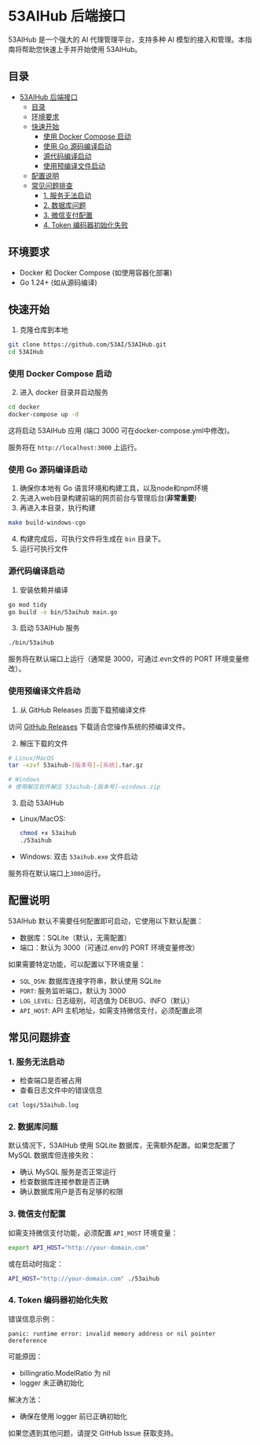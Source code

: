 # 53AIHub 后端接口

53AIHub 是一个强大的 AI 代理管理平台，支持多种 AI 模型的接入和管理。本指南将帮助您快速上手并开始使用 53AIHub。

## 目录

- [53AIHub 后端接口](#53aihub-后端接口)
  - [目录](#目录)
  - [环境要求](#环境要求)
  - [快速开始](#快速开始)
    - [使用 Docker Compose 启动](#使用-docker-compose-启动)
    - [使用 Go 源码编译启动](#使用-go-源码编译启动)
    - [源代码编译启动](#源代码编译启动)
    - [使用预编译文件启动](#使用预编译文件启动)
  - [配置说明](#配置说明)
  - [常见问题排查](#常见问题排查)
    - [1. 服务无法启动](#1-服务无法启动)
    - [2. 数据库问题](#2-数据库问题)
    - [3. 微信支付配置](#3-微信支付配置)
    - [4. Token 编码器初始化失败](#4-token-编码器初始化失败)

## 环境要求

- Docker 和 Docker Compose (如使用容器化部署)
- Go 1.24+ (如从源码编译)

## 快速开始

1. 克隆仓库到本地

```bash
git clone https://github.com/53AI/53AIHub.git
cd 53AIHub
```

### 使用 Docker Compose 启动


2. 进入 docker 目录并启动服务

```bash
cd docker
docker-compose up -d
```

这将启动 53AIHub 应用 (端口 3000 可在docker-compose.yml中修改)。

服务将在 `http://localhost:3000` 上运行。

### 使用 Go 源码编译启动

1. 确保你本地有 Go 语言环境和构建工具，以及node和npm环境
2. 先进入web目录构建前端的网页前台与管理后台(**非常重要**)
3. 再进入本目录，执行构建
```bash
make build-windows-cgo
```
4. 构建完成后，可执行文件将生成在 `bin` 目录下。
5. 运行可执行文件

### 源代码编译启动

1. 安装依赖并编译

```bash
go mod tidy
go build -o bin/53aihub main.go
```

3. 启动 53AIHub 服务

```bash
./bin/53aihub
```

服务将在默认端口上运行（通常是 3000，可通过.evn文件的 PORT 环境变量修改）。

### 使用预编译文件启动

1. 从 GitHub Releases 页面下载预编译文件

访问 [GitHub Releases](https://github.com/53AI/53AIHub/releases) 下载适合您操作系统的预编译文件。

2. 解压下载的文件

```bash
# Linux/MacOS
tar -xzvf 53aihub-[版本号]-[系统].tar.gz

# Windows
# 使用解压软件解压 53aihub-[版本号]-windows.zip
```

3. 启动 53AIHub

- Linux/MacOS:
  
  ```bash
  chmod +x 53aihub
  ./53aihub
  ```
- Windows:
  双击 `53aihub.exe` 文件启动

服务将在默认端口上`3000`运行。

## 配置说明

53AIHub 默认不需要任何配置即可启动，它使用以下默认配置：

- 数据库：SQLite（默认，无需配置）
- 端口：默认为 3000（可通过.env的 PORT 环境变量修改）

如果需要特定功能，可以配置以下环境变量：

- `SQL_DSN`: 数据库连接字符串，默认使用 SQLite
- `PORT`: 服务监听端口，默认为 3000
- `LOG_LEVEL`: 日志级别，可选值为 DEBUG、INFO（默认）
- `API_HOST`: API 主机地址，如需支持微信支付，必须配置此项

## 常见问题排查

### 1. 服务无法启动

- 检查端口是否被占用
- 查看日志文件中的错误信息

```bash
cat logs/53aihub.log
```

### 2. 数据库问题

默认情况下，53AIHub 使用 SQLite 数据库，无需额外配置。如果您配置了 MySQL 数据库但连接失败：

- 确认 MySQL 服务是否正常运行
- 检查数据库连接参数是否正确
- 确认数据库用户是否有足够的权限

### 3. 微信支付配置

如需支持微信支付功能，必须配置 `API_HOST` 环境变量：

```bash
export API_HOST="http://your-domain.com"
```

或在启动时指定：

```bash
API_HOST="http://your-domain.com" ./53aihub
```

### 4. Token 编码器初始化失败

错误信息示例：

```
panic: runtime error: invalid memory address or nil pointer dereference
```

可能原因：

- billingratio.ModelRatio 为 nil
- logger 未正确初始化

解决方法：

- 确保在使用 logger 前已正确初始化

如果您遇到其他问题，请提交 GitHub Issue 获取支持。

```

```

